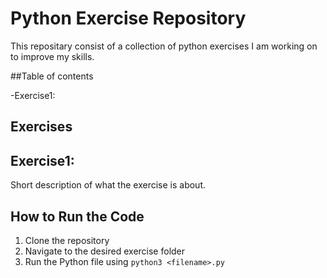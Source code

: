 # Python Exercise Repository

This repositary consist of a collection of python exercises I am working on to improve my skills. 

##Table of contents 

-Exercise1:


## Exercises  

## Exercise1: 

Short description of what the exercise is about.




## How to Run the Code

1. Clone the repository
2. Navigate to the desired exercise folder
3. Run the Python file using `python3 <filename>.py`
